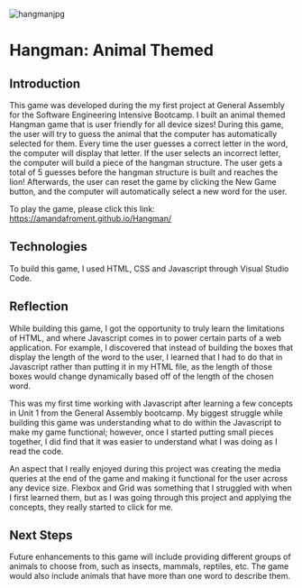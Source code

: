 ![hangmanjpg](https://user-images.githubusercontent.com/112432244/194417750-33bd4efc-eb98-4df8-b9e3-010b1b691240.jpg)

# Hangman: Animal Themed


## Introduction

This game was developed during the my first project at General Assembly for the Software Engineering Intensive Bootcamp. I built an animal themed Hangman game that is user friendly for all device sizes! During this game, the user will try to guess the animal that the computer has automatically selected for them. Every time the user guesses a correct letter in the word, the computer will display that letter. If the user selects an incorrect letter, the computer will build a piece of the hangman structure. The user gets a total of 5 guesses before the hangman structure is built and reaches the lion! Afterwards, the user can reset the game by clicking the New Game button, and the computer will automatically select a new word for the user. 

To play the game, please click this link: https://amandafroment.github.io/Hangman/

## Technologies

To build this game, I used HTML, CSS and Javascript through Visual Studio Code. 

## Reflection 

While building this game, I got the opportunity to truly learn the limitations of HTML, and where Javascript comes in to power certain parts of a web application. For example, I discovered that instead of building the boxes that display the length of the word to the user, I learned that I had to do that in Javascript rather than putting it in my HTML file, as the length of those boxes would change dynamically based off of the length of the chosen word. 

This was my first time working with Javascript after learning a few concepts in Unit 1 from the General Assembly bootcamp. My biggest struggle while building this game was understanding what to do within the Javascript to make my game functional; however, once I started putting small pieces together, I did find that it was easier to understand what I was doing as I read the code. 

An aspect that I really enjoyed during this project was creating the media queries at the end of the game and making it functional for the user across any device size. Flexbox and Grid was something that I struggled with when I first learned them, but as I was going through this project and applying the concepts, they really started to click for me. 


## Next Steps 

Future enhancements to this game will include providing different groups of animals to choose from, such as insects, mammals, reptiles, etc. The game would also include animals that have more than one word to describe them. 
